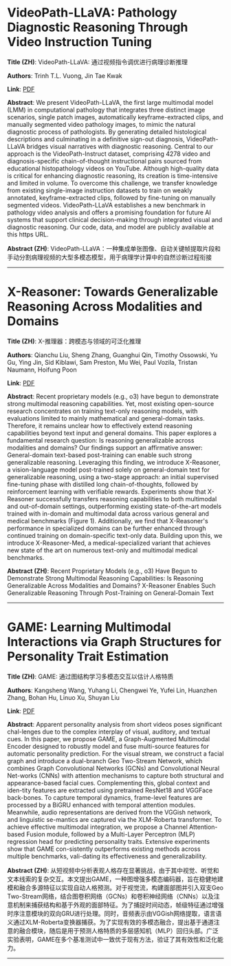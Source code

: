 # VideoPath-LLaVA: Pathology Diagnostic Reasoning Through Video Instruction Tuning 

**Title (ZH)**: VideoPath-LLaVA: 通过视频指令调优进行病理诊断推理 

**Authors**: Trinh T.L. Vuong, Jin Tae Kwak  

**Link**: [PDF](https://arxiv.org/pdf/2505.04192)  

**Abstract**: We present VideoPath-LLaVA, the first large multimodal model (LMM) in computational pathology that integrates three distinct image scenarios, single patch images, automatically keyframe-extracted clips, and manually segmented video pathology images, to mimic the natural diagnostic process of pathologists. By generating detailed histological descriptions and culminating in a definitive sign-out diagnosis, VideoPath-LLaVA bridges visual narratives with diagnostic reasoning.
Central to our approach is the VideoPath-Instruct dataset, comprising 4278 video and diagnosis-specific chain-of-thought instructional pairs sourced from educational histopathology videos on YouTube. Although high-quality data is critical for enhancing diagnostic reasoning, its creation is time-intensive and limited in volume. To overcome this challenge, we transfer knowledge from existing single-image instruction datasets to train on weakly annotated, keyframe-extracted clips, followed by fine-tuning on manually segmented videos. VideoPath-LLaVA establishes a new benchmark in pathology video analysis and offers a promising foundation for future AI systems that support clinical decision-making through integrated visual and diagnostic reasoning. Our code, data, and model are publicly available at this https URL. 

**Abstract (ZH)**: VideoPath-LLaVA：一种集成单张图像、自动关键帧提取片段和手动分割病理视频的大型多模态模型，用于病理学计算中的自然诊断过程衔接 

---
# X-Reasoner: Towards Generalizable Reasoning Across Modalities and Domains 

**Title (ZH)**: X-推理器：跨模态与领域的可泛化推理 

**Authors**: Qianchu Liu, Sheng Zhang, Guanghui Qin, Timothy Ossowski, Yu Gu, Ying Jin, Sid Kiblawi, Sam Preston, Mu Wei, Paul Vozila, Tristan Naumann, Hoifung Poon  

**Link**: [PDF](https://arxiv.org/pdf/2505.03981)  

**Abstract**: Recent proprietary models (e.g., o3) have begun to demonstrate strong multimodal reasoning capabilities. Yet, most existing open-source research concentrates on training text-only reasoning models, with evaluations limited to mainly mathematical and general-domain tasks. Therefore, it remains unclear how to effectively extend reasoning capabilities beyond text input and general domains. This paper explores a fundamental research question: Is reasoning generalizable across modalities and domains? Our findings support an affirmative answer: General-domain text-based post-training can enable such strong generalizable reasoning. Leveraging this finding, we introduce X-Reasoner, a vision-language model post-trained solely on general-domain text for generalizable reasoning, using a two-stage approach: an initial supervised fine-tuning phase with distilled long chain-of-thoughts, followed by reinforcement learning with verifiable rewards. Experiments show that X-Reasoner successfully transfers reasoning capabilities to both multimodal and out-of-domain settings, outperforming existing state-of-the-art models trained with in-domain and multimodal data across various general and medical benchmarks (Figure 1). Additionally, we find that X-Reasoner's performance in specialized domains can be further enhanced through continued training on domain-specific text-only data. Building upon this, we introduce X-Reasoner-Med, a medical-specialized variant that achieves new state of the art on numerous text-only and multimodal medical benchmarks. 

**Abstract (ZH)**: Recent Proprietary Models (e.g., o3) Have Begun to Demonstrate Strong Multimodal Reasoning Capabilities: Is Reasoning Generalizable Across Modalities and Domains? X-Reasoner Enables Such Generalizable Reasoning Through Post-Training on General-Domain Text 

---
# GAME: Learning Multimodal Interactions via Graph Structures for Personality Trait Estimation 

**Title (ZH)**: GAME: 通过图结构学习多模态交互以估计人格特质 

**Authors**: Kangsheng Wang, Yuhang Li, Chengwei Ye, Yufei Lin, Huanzhen Zhang, Bohan Hu, Linuo Xu, Shuyan Liu  

**Link**: [PDF](https://arxiv.org/pdf/2505.03846)  

**Abstract**: Apparent personality analysis from short videos poses significant chal-lenges due to the complex interplay of visual, auditory, and textual cues. In this paper, we propose GAME, a Graph-Augmented Multimodal Encoder designed to robustly model and fuse multi-source features for automatic personality prediction. For the visual stream, we construct a facial graph and introduce a dual-branch Geo Two-Stream Network, which combines Graph Convolutional Networks (GCNs) and Convolutional Neural Net-works (CNNs) with attention mechanisms to capture both structural and appearance-based facial cues. Complementing this, global context and iden-tity features are extracted using pretrained ResNet18 and VGGFace back-bones. To capture temporal dynamics, frame-level features are processed by a BiGRU enhanced with temporal attention modules. Meanwhile, audio representations are derived from the VGGish network, and linguistic se-mantics are captured via the XLM-Roberta transformer. To achieve effective multimodal integration, we propose a Channel Attention-based Fusion module, followed by a Multi-Layer Perceptron (MLP) regression head for predicting personality traits. Extensive experiments show that GAME con-sistently outperforms existing methods across multiple benchmarks, vali-dating its effectiveness and generalizability. 

**Abstract (ZH)**: 从短视频中分析表观人格存在显著挑战，由于其中视觉、听觉和文本线索的复杂交互。本文提出GAME，一种图增强多模态编码器，旨在稳健地建模和融合多源特征以实现自动人格预测。对于视觉流，构建面部图并引入双支Geo Two-Stream网络，结合图卷积网络（GCNs）和卷积神经网络（CNNs）以及注意机制来捕获结构和基于外观的面部特征。为了捕捉时间动态，帧级特征通过增强时序注意模块的双向GRU进行处理。同时，音频表示由VGGish网络提取，语言语义通过XLM-Roberta变换器捕获。为了实现有效的多模态融合，提出基于通道注意的融合模块，随后是用于预测人格特质的多层感知机（MLP）回归头部。广泛实验表明，GAME在多个基准测试中一致优于现有方法，验证了其有效性和泛化能力。 

---
